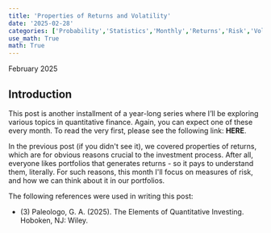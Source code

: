 ```yaml
---
title: 'Properties of Returns and Volatility'
date: '2025-02-28'
categories: ['Probability','Statistics','Monthly','Returns','Risk','Volatility']
use_math: True
math: True
---
```


February 2025

## **Introduction**

This post is another installment of a year-long series where I’ll be exploring various topics in quantitative finance. Again, you can expect one of these every month. To read the very first, please see the following link: **HERE**.

In the previous post (if you didn't see it), we covered properties of returns, which are for obvious reasons crucial to the investment process. After all, everyone likes portfolios that generates returns - so it pays to understand them, literally. For such reasons, this month I'll focus on measures of risk, and how we can think about it in our portfolios. 

The following references were used in writing this post:

- (3) Paleologo, G. A. (2025). The Elements of Quantitative Investing. Hoboken, NJ: Wiley.